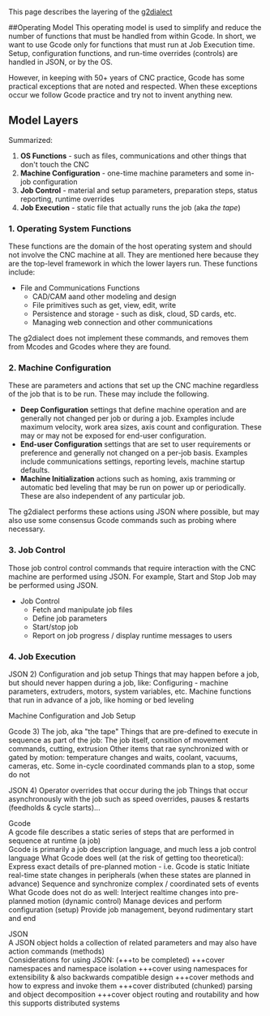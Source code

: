 This page describes the layering of the [g2dialect](g2dialect)

##Operating Model
This operating model is used to simplify and reduce the number of functions that must be handled from within Gcode. In short, we want to use Gcode only for functions that must run at Job Execution time. Setup, configuration functions, and run-time overrides (controls) are handled in JSON, or by the OS.

However, in keeping with 50+ years of CNC practice, Gcode has some practical exceptions that are noted and respected. When these exceptions occur we follow Gcode practice and try not to invent anything new.

## Model Layers

Summarized:

1. **OS Functions** - such as files, communications and other things that don't touch the CNC
1. **Machine Configuration** - one-time machine parameters and some in-job configuration
1. **Job Control** - material and setup parameters, preparation steps, status reporting, runtime overrides
1. **Job Execution** - static file that actually runs the job (aka _the tape_)

### 1. Operating System Functions
These functions are the domain of the host operating system and should not involve the CNC machine at all. They are mentioned here because they are the top-level framework in which the lower layers run. These functions include:

- File and Communications Functions
  - CAD/CAM aand other modeling and design
  - File primitives such as get, view, edit, write
  - Persistence and storage - such as disk, cloud, SD cards, etc.
  - Managing web connection and other communications

The g2dialect does not implement these commands, and removes them from Mcodes and Gcodes where they are found.

### 2. Machine Configuration
These are parameters and actions that set up the CNC machine regardless of the job that is to be run. These may include the following.

- **Deep Configuration** settings that define machine operation and are generally not changed per job or during a job. Examples include maximum velocity, work area sizes, axis count and configuration. These may or may not be exposed for end-user configuration.
- **End-user Configuration** settings that are set to user requirements or preference and generally not changed on a per-job basis. Examples include communications settings, reporting levels, machine startup defaults.
- **Machine Initialization** actions such as homing, axis tramming or automatic bed leveling that may be run on power up or periodically. These are also independent of any particular job.

The g2dialect performs these actions using JSON where possible, but may also use some consensus Gcode commands such as probing where necessary.

### 3. Job Control

Those job control control commands that require interaction with the CNC machine are performed using JSON. For example, Start and Stop Job may be performed using JSON.

- Job Control
  - Fetch and manipulate job files
  - Define job parameters 
  - Start/stop job
  - Report on job progress / display runtime messages to users

### 4. Job Execution

JSON	2)	Configuration and job setup
		Things that may happen before a job, but should never happen during a job, like:
		Configuring - machine parameters, extruders, motors, system variables, etc.
		Machine functions that run in advance of a job, like homing or bed leveling

Machine Configuration and Job Setup

Gcode	3)	The job, aka "the tape"
		Things that are pre-defined to execute in sequence as part of the job:
		The job itself, consition of movement commands, cutting, extrusion 
		Other items that rae synchronized with or gated by motion: temperature changes and waits, coolant, vacuums, cameras, etc.
		Some in-cycle coordinated commands plan to a stop, some do not


JSON	4)	Operator overrides that occur during the job
		Things that occur asynchronously with the job such as speed overrides, pauses & restarts (feedholds & cycle starts)... 
		
		
Gcode 		
	A gcode file describes a static series of steps that are performed in sequence at runtime (a job)	
	Gcode is primarily a job description language, and much less a job control language	
	What Gcode does well (at the risk of getting too theoretical):	
		Express exact details of pre-planned motion - i.e. Gcode is static
		Initiate real-time state changes in peripherals (when these states are planned in advance)
		Sequence and synchronize complex / coordinated sets of events
	What Gcode does not do as well:	
		Interject realtime changes into pre-planned motion (dynamic control)
		Manage devices and perform configuration (setup)
		Provide job management, beyond rudimentary start and end
		
JSON		
	A JSON object holds a collection of related parameters and may also have action commands (methods)	
		Considerations for using JSON: (+++to be completed)
		+++cover namespaces and namespace isolation
		+++cover using namespaces for extensibility & also backwards compatible design
		+++cover methods and how to express and invoke them
		+++cover distributed (chunked) parsing and object decomposition
		+++cover object routing and routability and how this supports distributed systems